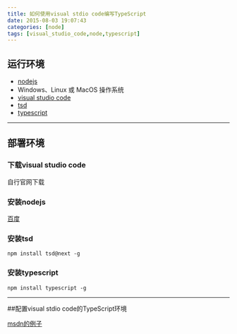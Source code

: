 ```yaml
---
title: 如何使用visual stdio code编写TypeScript
date: 2015-08-03 19:07:43
categories: [node]
tags: [visual_studio_code,node,typescript]
---
```



## 运行环境
* [nodejs](http://nodejs.org/)
* Windows、Linux 或 MacOS 操作系统
* [visual studio code](https://code.visualstudio.com/)
* [tsd](https://github.com/DefinitelyTyped/tsd)
* [typescript](http://www.typescriptlang.org/)

----

## 部署环境

### 下载visual studio code

自行官网下载

### 安装nodejs

[百度](http://www.baidu.com/s?ie=utf-8&f=8&rsv_bp=1&tn=baidu&wd=%E5%AE%89%E8%A3%85nodejs%20&rsv_pq=febfea420000a14f&rsv_t=e86fk%2B6Ub%2Bp%2BJmR0TKHHphWoDk7%2B0f4sBno1S08JPmJ8j2EaB46t8L1weew&rsv_enter=0&inputT=264&rsv_sug=1)
 <!-- more -->
### 安装tsd
`npm install tsd@next -g`

### 安装typescript
`npm install typescript -g`

----

##配置visual stdio code的TypeScript环境

[msdn的例子](http://blogs.msdn.com/b/typescript/archive/2015/04/30/using-typescript-in-visual-studio-code.aspx)

